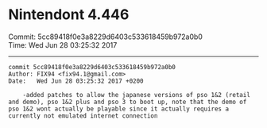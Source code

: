 # Nintendont 4.446
Commit: 5cc89418f0e3a8229d6403c533618459b972a0b0  
Time: Wed Jun 28 03:25:32 2017   

-----

```
commit 5cc89418f0e3a8229d6403c533618459b972a0b0
Author: FIX94 <fix94.1@gmail.com>
Date:   Wed Jun 28 03:25:32 2017 +0200

    -added patches to allow the japanese versions of pso 1&2 (retail and demo), pso 1&2 plus and pso 3 to boot up, note that the demo of pso 1&2 wont actually be playable since it actually requires a currently not emulated internet connection
```
